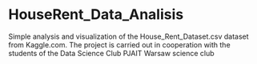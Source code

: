 # HouseRent_Data_Analisis
Simple analysis and visualization of the House_Rent_Dataset.csv dataset from Kaggle.com. The project is carried out in cooperation with the students of the Data Science Club PJAIT Warsaw science club
